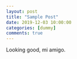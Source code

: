 ```yaml
---
layout: post
title: "Sample Post"
date: 2019-12-03 10:00:00
categories: [dummy]
comments: true
---
```


Looking good, mi amigo.
